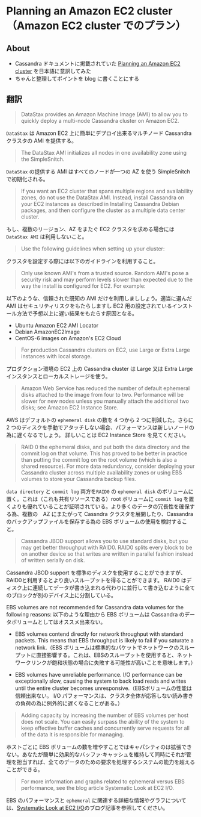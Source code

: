 # Planning an Amazon EC2 cluster（Amazon EC2 cluster でのプラン）

## About

 * Cassandra ドキュメントに掲載されていた [Planning an Amazon EC2 cluster](http://www.datastax.com/documentation/cassandra/1.2/webhelp/index.html#cassandra/security/../architecture/architecturePlanningEC2_c.html) を日本語に意訳してみた
 * ちゃんと整理してポイントを blog に書くことにする

## 翻訳

>DataStax provides an Amazon Machine Image (AMI) to allow you to quickly deploy a multi-node Cassandra cluster on Amazon EC2.

`DataStax` は Amazon EC2 上に簡単にデプロイ出来るマルチノード Cassandra クラスタの AMI を提供する。

>The DataStax AMI initializes all nodes in one availability zone using the SimpleSnitch.

`DataStax` の提供する AMI はすべてのノードが一つの AZ を使う SimpleSnitch で初期化される。

>If you want an EC2 cluster that spans multiple regions and availability zones, do not use the DataStax AMI. Instead, install Cassandra on your EC2 instances as described in Installing Cassandra Debian packages, and then configure the cluster as a multiple data center cluster.

もし、複数のリージョン、AZ をまたぐ EC2 クラスタを求める場合には `DataStax AMI` は利用しないこと。

>Use the following guidelines when setting up your cluster:

クラスタを設定する際には以下のガイドラインを利用すること。

>Only use known AMI's from a trusted source. Random AMI's pose a security risk and may perform levels slower than expected due to the way the install is configured for EC2. For example:

以下のような、信頼された既知の AMI だけを利用しまししょう。適当に選んだ AMI はセキュリティリスクをもたらしますし EC2 用の設定されているインストール方法で予想以上に遅い結果をもたらす原因となる。

 * Ubuntu Amazon EC2 AMI Locator
 * Debian AmazonEC2Image
 * CentOS-6 images on Amazon's EC2 Cloud

>For production Cassandra clusters on EC2, use Large or Extra Large instances with local storage.

プロダクション環境の EC2 上の Cassandra cluster は Large 又は Extra Large インスタンスとローカルストレージを使う。

>Amazon Web Service has reduced the number of default ephemeral disks attached to the image from four to two. Performance will be slower for new nodes unless you manually attach the additional two disks; see Amazon EC2 Instance Store.

AWS はデフォルトの `ephemeral disk` の数を 4 つから 2 つに削減した。さらに 2 つのディスクを手動でアタッチしない場合、パフォーマンスは新しいノードの為に遅くなるでしょう。
詳しいことは EC2 Instance Store を見てください。

>RAID 0 the ephemeral disks, and put both the data directory and the commit log on that volume. This has proved to be better in practice than putting the commit log on the root volume (which is also a shared resource). For more data redundancy, consider deploying your Cassandra cluster across multiple availability zones or using EBS volumes to store your Cassandra backup files.

`data directory` と `commit log` 両方を`RAID0` の `ephemeral disk` のボリュームに置く。これは（これも共有リソースである）root ボリュームに `commit log` を置くよりも優れていることが証明されている。より多くのデータの冗長性を確保する為、複数の　AZ にまたがって Cassndra クラスタを展開したり、Cassandra のバックアップファイルを保存する為の EBS ボリュームの使用を検討すること。

>Cassandra JBOD support allows you to use standard disks, but you may get better throughput with RAID0. RAID0 splits every block to be on another device so that writes are written in parallel fashion instead of written serially on disk.

Cassandra JBOD support を標準のディスクを使用することができますが、RAID0と利用するとより良いスループットを得ることができます。 RAID0 はディスク上に連続してデータが書き込まれる代わりに並行して書き込むように全てのブロックが別のデバイス上に分割している。

EBS volumes are not recommended for Cassandra data volumes for the following reasons:
以下のような理由から EBS ボリュームは Cassandra のデータボリュームとしてはオススメ出来ない。

 * EBS volumes contend directly for network throughput with standard packets. This means that EBS throughput is likely to fail if you saturate a network link.（EBS ボリュームは標準的なパケットでネットワークのスループットに直接影響する。これは、EBSのスループットを使用すると、ネットワークリンクが飽和状態の場合に失敗する可能性が高いことを意味します。）

 * EBS volumes have unreliable performance. I/O performance can be exceptionally slow, causing the system to back load reads and writes until the entire cluster becomes unresponsive.（EBSボリュームの性能は信頼出来ない。 I/O パフォーマンスは、クラスタ全体が応答しない読み書きの負荷の為に例外的に遅くなることがある。）

>Adding capacity by increasing the number of EBS volumes per host does not scale. You can easily surpass the ability of the system to keep effective buffer caches and concurrently serve requests for all of the data it is responsible for managing.

ホストごとに EBS ボリュームの数を増やすことではキャパシティのは拡張できない。あなたが簡単に効果的なバッファ·キャッシュを維持して同時にそれが管理を担当すれば、全てのデータのための要求を処理するシステムの能力を超えることができる。

>For more information and graphs related to ephemeral versus EBS performance, see the blog article Systematic Look at EC2 I/O.

EBS のパフォーマンスと `ephemeral` に関連する詳細な情報やグラフについては、[Systematic Look at EC2 I/O](http://blog.scalyr.com/2012/10/16/a-systematic-look-at-ec2-io/)のブログ記事を参照してください。

